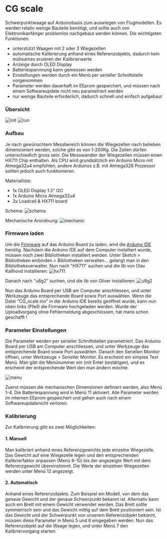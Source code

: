 # CG scale

Schwerpunktwaage auf Arduinobasis zum auswiegen von Flugmodellen. Es werden relativ wenige Bauteile benötigt, und sollte auch von Elektronikanfänger problemlos nachgebaut werden können.
Die wichtigsten Funktionen:

  - unterstützt Waagen mit 2 oder 3 Wiegezellen
  - automatische Kalibrierung anhand eines Referenzobjekts, dadurch kein mühsames eruieren der Kalibrierwerte
  - Anzeige durch OLED Display
  - Batteriespannnung kann gemessen werden
  - Einstellungen werden durch ein Menü per serieller Schnittstelle vorgenommen 
  - Parameter werden dauerhaft im EEprom gespeichert, und müssen nach einem Softwareupdate nicht neu parametriert werden
  - nur wenige Bauteile erforderlich, dadurch schnell und einfach aufgebaut

### Übersicht

![init](https://github.com/nightflyer88/CG_scale/blob/master/Doc/img/cgScale_init.jpeg)
![run](https://github.com/nightflyer88/CG_scale/blob/master/Doc/img/cgScale.jpeg)

### Aufbau

Je nach gewünschtem Messbereich können die Wiegezellen nach belieben dimensioniert werden, solche gibt es von 1-200Kg. Die Zellen dürfen unterschiedlich gross sein. Die Messwandler der Wiegezellen müssen einen HX711 Chip enthalten. Als CPU wird grundsätzlich ein Arduino Micro mit Atmega32u4 empfohlen, andere Arduinos z.B. mit Atmega328 Prozessor sollten jedoch auch funktionieren.

Materialliste:

- 1x OLED Display 1.3" I2C
- 1x Arduino Micro Atmega32u4
- 3x Loadcell & HX711 board 


Schema:
![schema](https://raw.githubusercontent.com/nightflyer88/CG_scale/master/Doc/CG_scale_schema.png)

Mechanische Anordnung:
![mechanic](https://raw.githubusercontent.com/nightflyer88/CG_scale/master/Doc/CG_scale_mechanics.png)

### Firmware laden

Um die [Firmware](https://github.com/nightflyer88/CG_scale/archive/master.zip) auf das Arduino Board zu laden, wird die [Arduino IDE](https://www.arduino.cc/en/main/software) benötig. Nachdem die Arduino IDE auf dem Computer installiert wurde, müssen noch zwei Bibliotheken installiert werden. Unter Sketch > Bibliotheken einbinden > Bibliotheken verwalten... gelangt man in den Bibliotheksverwalter. Nun nach "HX711" suchen und die lib von Olav Kallhovd installieren:
![hx711](https://github.com/nightflyer88/CG_scale/blob/master/Doc/img/hx711_lib.png)

Danach nach "u8g2" suchen, und die lib von Oliver installieren:
![u8g2](https://github.com/nightflyer88/CG_scale/blob/master/Doc/img/u8g2_lib.png)

Nun das Arduino Board per USB am Computer anschliessen, und unter Werkzeuge das entsprechende Board sowie Port auswählen. Wenn die Datei "CG_scale.ino" in der Arduino IDE bereits geöffnet wurde, kann nun oben links (Pfeil) die Firmware hochgeladen werden. Wurde der Uploadvorgang ohne Fehlermeldung abgeschlossen, hat mans schon geschafft !

### Parameter Einstellungen

Die Parameter werden per serieller Schnittstellen parametriert. Das Arduino Board per USB am Computer anschliessen, und unter Werkzeuge das entsprechende Board sowie Port auswählen. Danach den Seriellen Monitor öffnen, unter Werkzeuge > Serieller Monitor. Es erscheint ein simples Text Menü. Man gibt die Menünummer ein (mit Enter bestätigen), und es erscheint der entsprechende Wert den man ändern möchte.

![menu](https://github.com/nightflyer88/CG_scale/blob/master/Doc/img/serial_menu.png)

Zuerst müssen die mechanischen Dimensionen definiert werden, also Menü 1-4. Die Batteriespannung wird in Menü 11 aktiviert. Alle Parameter werden im internen EEprom gespeichert und gehen auch nach einem Softwareupdatenicht verloren.


### Kalibrierung

Zur Kalibrierung gibt es zwei Möglichkeiten:

#### 1. Manuell

Man kalibriert anhand eines Referenzgewichts jede einzelne Wiegezelle. Das Gewicht auf eine Wiegezelle legen und den entsprechenden Kalibrierfaktor anpassen (Menü 8-10) bis der angezeigte Wert mit dem Referenzgewicht übereinstimmt. Die Werte der einzelnen Wiegezellen werden unter Menü 12 angezeigt. 

#### 2. Automatisch

Anhand eines Referenzobjekts. Zum Beispiel ein Modell, von dem das genaue Gewicht und der genaue Schwerpunkt bekannt ist. Alternativ kann auch ein Brett mit einem Gewicht verwendet werden. Das Brett sollte symmetrisch sein und das Gewicht mittig auf dem Brett positioniert sein. Ist das Gewicht und der Schwerpunkt von unserem Referenzobjekt bekannt, müssen diese Parameter in Menü 5 und 6 eingegeben werden. Nun das Referenzobjekt auf die Waage legen, und unter Menü 7 den Kalibriervorgang starten. 
